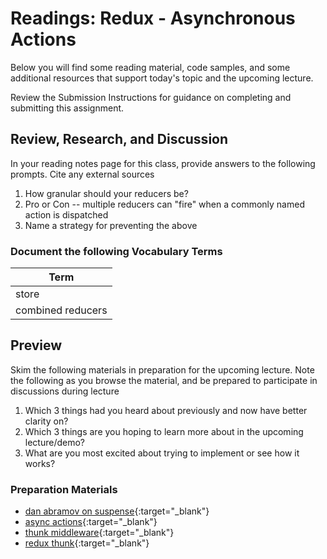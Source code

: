 # Readings: Redux - Asynchronous Actions

Below you will find some reading material, code samples, and some additional resources that support today's topic and the upcoming lecture.

Review the Submission Instructions for guidance on completing and submitting this assignment.

## Review, Research, and Discussion

In your reading notes page for this class, provide answers to the following prompts. Cite any external sources

1. How granular should your reducers be?
1. Pro or Con -- multiple reducers can "fire" when a commonly named action is dispatched
1. Name a strategy for preventing the above

### Document the following Vocabulary Terms

| Term                            |
| ------------------------------- |
| store                           |
| combined reducers               |

## Preview

Skim the following materials in preparation for the upcoming lecture. Note the following as you browse the material, and be prepared to participate in discussions during lecture

1. Which 3 things had you heard about previously and now have better clarity on?
1. Which 3 things are you hoping to learn more about in the upcoming lecture/demo?
1. What are you most excited about trying to implement or see how it works?

### Preparation Materials

* [dan abramov on suspense](https://www.youtube.com/watch?v=6g3g0Q_XVb4){:target="_blank"}
* [async actions](https://redux.js.org/advanced/asyncactions){:target="_blank"}
* [thunk middleware](https://github.com/reduxjs/redux-thunk){:target="_blank"}
* [redux thunk](https://alligator.io/redux/redux-thunk/){:target="_blank"}
